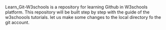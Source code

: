Learn_Git-W3schools is a repository for learning Github in W3schools platform.
This repository will be built step by step with the guide of the w3schoools tutorials.
let us make some changes to the local directory fo the git account.
